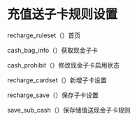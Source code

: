 # 充值送子卡规则设置

recharge_ruleset（）首页

cash_bag_info（）获取现金子卡

cash_prohibit（）修改现金子卡启用状态

recharge_cardset（）新增子卡设置

recharge_save（）保存子卡设置

save_sub_cash（）保存储值送现金子卡规则